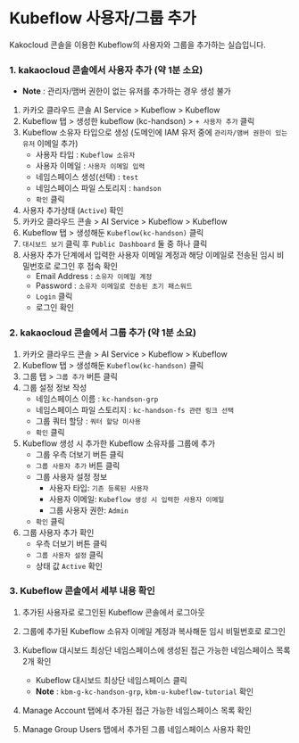 # Kubeflow 사용자/그룹 추가
Kakocloud 콘솔을 이용한 Kubeflow의 사용자와 그룹을 추가하는 실습입니다.

### 1. kakaocloud 콘솔에서 사용자 추가 (약 1분 소요)
   - **Note** : 관리자/맴버 권한이 없는 유저를 추가하는 경우 생성 불가
1. 카카오 클라우드 콘솔 AI Service > Kubeflow > Kubeflow
2. Kubeflow 탭 > 생성한 kubeflow (kc-handson) > `+ 사용자 추가` 클릭
3. Kubeflow 소유자 타입으로 생성 (도메인에 IAM 유저 중에 `관리자/맴버 권한이 있는 유저` 이메일 추가)
   - 사용자 타입 : `Kubeflow 소유자`
   - 사용자 이메일 : `사용자 이메일 입력`
   - 네임스페이스 생성(선택) : `test`
   - 네임스페이스 파일 스토리지 : `handson`
   - `확인` 클릭
4. 사용자 추가상태 (`Active`) 확인
5. 카카오 클라우드 콘솔 > AI Service > Kubeflow > Kubeflow
6. Kubeflow 탭 > 생성해둔 `Kubeflow(kc-handson)` 클릭
7. `대시보드 보기` 클릭 후 `Public Dashboard` 둘 중 하나 클릭
8. 사용자 추가 단계에서 입력한 사용자 이메일 계정과 해당 이메일로 전송된 임시 비밀번호로 로그인 후 접속 확인
   - Email Address : `소유자 이메일 계정`
   - Password : `소유자 이메일로 전송된 초기 패스워드`
   - `Login` 클릭
   - 로그인 확인

### 2. kakaocloud 콘솔에서 그룹 추가 (약 1분 소요)
1. 카카오 클라우드 콘솔 > AI Service > Kubeflow > Kubeflow
2. Kubeflow 탭 > 생성해둔 `Kubeflow(kc-handson)` 클릭
3. 그룹 탭 > `그룹 추가` 버튼 클릭
4. 그룹 설정 정보 작성
      - 네임스페이스 이름 : `kc-handson-grp`
      - 네임스페이스 파일 스토리지 : `kc-handson-fs 관련 링크 선택`
      - 그룹 쿼터 할당 : `쿼터 할당 미사용`
      - `확인` 클릭
5. Kubeflow 생성 시 추가한 Kubeflow 소유자를 그룹에 추가
      - 그룹 우측 더보기 버튼 클릭
      - `그룹 사용자 추가` 버튼 클릭
      - 그룹 사용자 설정 정보
         - 사용자 타입: `기존 등록된 사용자`
         - 사용자 이메일: `Kubeflow 생성 시 입력한 사용자 이메일`
         - 그룹 사용자 권한: `Admin`
      - `확인` 클릭
7. 그룹 사용자 추가 확인
   - 우측 더보기 버튼 클릭
   - `그룹 사용자 설정` 클릭
   - 상태 값 `Active` 확인

### 3. Kubeflow 콘솔에서 세부 내용 확인
1. 추가된 사용자로 로그인된 Kubeflow 콘솔에서 로그아웃
2. 그룹에 추가된 Kubeflow 소유자 이메일 계정과 복사해둔 임시 비밀번호로 로그인
3. Kubeflow 대시보드 최상단 네임스페이스에 생성된 접근 가능한 네임스페이스 목록 2개 확인
   - Kubeflow 대시보드 최상단 네임스페이스 클릭
   -  **Note** : `kbm-g-kc-handson-grp`, `kbm-u-kubeflow-tutorial` 확인

4. Manage Account 탭에서 추가된 접근 가능한 네임스페이스 목록 확인

5. Manage Group Users 탭에서 추가된 그룹 네임스페이스 사용자 확인
